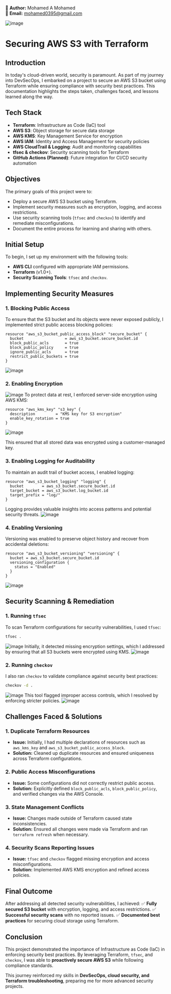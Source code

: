 📌 **Author:** Mohamed A Mohamed   
🚀 **Email:** mohamed0395@gmail.com


![image](https://imgur.com/kmtCGj0.png)
# Securing AWS S3 with Terraform

## Introduction

In today's cloud-driven world, security is paramount. As part of my journey into DevSecOps, I embarked on a project to secure an AWS S3 bucket using Terraform while ensuring compliance with security best practices. This documentation highlights the steps taken, challenges faced, and lessons learned along the way.

## Tech Stack
- **Terraform**: Infrastructure as Code (IaC) tool
- **AWS S3**: Object storage for secure data storage
- **AWS KMS**: Key Management Service for encryption
- **AWS IAM**: Identity and Access Management for security policies
- **AWS CloudTrail & Logging**: Audit and monitoring capabilities
- **tfsec & checkov**: Security scanning tools for Terraform
- **GitHub Actions (Planned)**: Future integration for CI/CD security automation

## Objectives

The primary goals of this project were to:
- Deploy a secure AWS S3 bucket using Terraform.
- Implement security measures such as encryption, logging, and access restrictions.
- Use security scanning tools (`tfsec` and `checkov`) to identify and remediate misconfigurations.
- Document the entire process for learning and sharing with others.

## Initial Setup

To begin, I set up my environment with the following tools:
- **AWS CLI** configured with appropriate IAM permissions.
- **Terraform** (v1.0+).
- **Security Scanning Tools**: `tfsec` and `checkov`.

## Implementing Security Measures

### **1. Blocking Public Access**
To ensure that the S3 bucket and its objects were never exposed publicly, I implemented strict public access blocking policies:
```hcl
resource "aws_s3_bucket_public_access_block" "secure_bucket" {
  bucket                  = aws_s3_bucket.secure_bucket.id
  block_public_acls       = true
  block_public_policy     = true
  ignore_public_acls      = true
  restrict_public_buckets = true
}
```

![image](https://imgur.com/1w6QAwX.png)

### **2. Enabling Encryption**
![image](https://imgur.com/TLxpvjT.png)
To protect data at rest, I enforced server-side encryption using AWS KMS:
```hcl
resource "aws_kms_key" "s3_key" {
  description         = "KMS key for S3 encryption"
  enable_key_rotation = true
}
```
![image](https://imgur.com/ZBQHfzK.png)

This ensured that all stored data was encrypted using a customer-managed key.

### **3. Enabling Logging for Auditability**
To maintain an audit trail of bucket access, I enabled logging:
```hcl
resource "aws_s3_bucket_logging" "logging" {
  bucket        = aws_s3_bucket.secure_bucket.id
  target_bucket = aws_s3_bucket.log_bucket.id
  target_prefix = "log/"
}
```
Logging provides valuable insights into access patterns and potential security threats.
![image](https://imgur.com/nlomRad.png)

### **4. Enabling Versioning**
Versioning was enabled to preserve object history and recover from accidental deletions:
```hcl
resource "aws_s3_bucket_versioning" "versioning" {
  bucket = aws_s3_bucket.secure_bucket.id
  versioning_configuration {
    status = "Enabled"
  }
}
```
![image](https://imgur.com/v5mGmtq.png)
## Security Scanning & Remediation

### **1. Running `tfsec`**
To scan Terraform configurations for security vulnerabilities, I used `tfsec`:
```bash
tfsec .
```
![image](https://imgur.com/yIGWiEf.png)
Initially, it detected missing encryption settings, which I addressed by ensuring that all S3 buckets were encrypted using KMS.
![image](https://imgur.com/TEQQzM9.png)
### **2. Running `checkov`**
I also ran `checkov` to validate compliance against security best practices:
```bash
checkov -d .
```
![image](https://imgur.com/lyaLjjG.png)
This tool flagged improper access controls, which I resolved by enforcing stricter policies.
![image](https://imgur.com/54nVXNg.png)

## Challenges Faced & Solutions

### **1. Duplicate Terraform Resources**
- **Issue:** Initially, I had multiple declarations of resources such as `aws_kms_key` and `aws_s3_bucket_public_access_block`.
- **Solution:** Cleaned up duplicate resources and ensured uniqueness across Terraform configurations.

### **2. Public Access Misconfigurations**
- **Issue:** Some configurations did not correctly restrict public access.
- **Solution:** Explicitly defined `block_public_acls`, `block_public_policy`, and verified changes via the AWS Console.

### **3. State Management Conflicts**
- **Issue:** Changes made outside of Terraform caused state inconsistencies.
- **Solution:** Ensured all changes were made via Terraform and ran `terraform refresh` when necessary.

### **4. Security Scans Reporting Issues**
- **Issue:** `tfsec` and `checkov` flagged missing encryption and access misconfigurations.
- **Solution:** Implemented AWS KMS encryption and refined access policies.

## Final Outcome

After addressing all detected security vulnerabilities, I achieved:
✅ **Fully secured S3 bucket** with encryption, logging, and access restrictions.
✅ **Successful security scans** with no reported issues.
✅ **Documented best practices** for securing cloud storage using Terraform.

## Conclusion
This project demonstrated the importance of Infrastructure as Code (IaC) in enforcing security best practices. By leveraging Terraform, `tfsec`, and `checkov`, I was able to **proactively secure AWS S3** while following compliance standards.

This journey reinforced my skills in **DevSecOps, cloud security, and Terraform troubleshooting**, preparing me for more advanced security projects.
